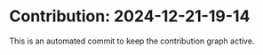 # Contribution: 2024-12-21-19-14
This is an automated commit to keep the contribution graph active.
